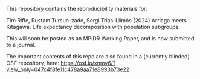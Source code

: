 This repository contains the reproducibility materials for:

Tim Riffe, Rustam Tursun-zade, Sergi Trias-Llimós (2024) Arriaga meets Kitagawa. Life expectancy decomposition with population subgroups.

This will soon be posted as an MPIDR Working Paper, and is now submitted to a journal.

The important contents of this repo are also found in a (currently blinded) OSF repository, here:
<https://osf.io/xnmv6/?view_only=047c4f8fe11c478a9aa71e8993b73e22>
